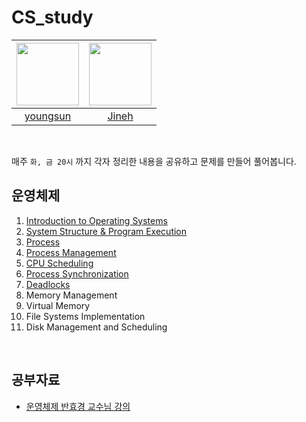 # CS_study

|<img width="100" src="https://user-images.githubusercontent.com/77915491/178108559-b9db17c3-128a-46d2-8a4f-32da6126b04b.JPG">|<img width="100" height="100" src="https://user-images.githubusercontent.com/77915491/178108686-be442a09-e930-4e9c-b8cf-10b2bf47e284.JPG">|
|:---:|:---:|
|[youngsun](https://github.com/dudtjs1021ej)|[Jineh](https://github.com/Jineh)|

</br>

매주 `화, 금 20시` 까지 각자 정리한 내용을 공유하고 문제를 만들어 풀어봅니다.
</br>


## 운영체제
1. [Introduction to Operating Systems](https://github.com/dudtjs1021ej/CS_study/issues/1)
2. [System Structure & Program Execution](https://github.com/dudtjs1021ej/CS_study/issues/2)
3. [Process](https://github.com/dudtjs1021ej/CS_study/issues/3)
4. [Process Management](https://github.com/dudtjs1021ej/CS_study/issues/4)
5. [CPU Scheduling](https://github.com/dudtjs1021ej/CS_study/issues/5)
6. [Process Synchronization](https://github.com/dudtjs1021ej/CS_study/issues/6)
7. [Deadlocks](https://github.com/dudtjs1021ej/CS_study/issues/8)
8. Memory Management
9. Virtual Memory
10. File Systems Implementation
11. Disk Management and Scheduling

</br>

## 공부자료
  - [운영체제 반효경 교수님 강의](http://www.kocw.net/home/search/kemView.do?kemId=1046323)
